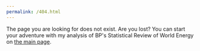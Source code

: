 ```yaml
---
permalink: /404.html
---
```

The page you are looking for does not exist. 
Are you lost? 
You can start your adventure with my analysis of BP's Statistical Review of World Energy on [the main page](https://sbrylka.github.io/Statistical_Review_of_World_Energy/).
